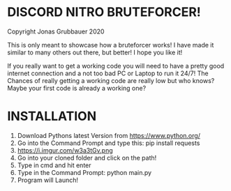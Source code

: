 # DISCORD NITRO BRUTEFORCER!

Copyright Jonas Grubbauer 2020

This is only meant to showcase how a bruteforcer works! I have made it similar to many others out there, but better!
I hope you like it!

If you really want to get a working code you will need to have a pretty good internet connection and a not too bad PC or Laptop to run it 24/7!
The Chances of really getting a working code are really low but who knows? Maybe your first code is already a working one?

# INSTALLATION
1) Download Pythons latest Version from https://www.python.org/
2) Go into the Command Prompt and type this: pip install requests
3) https://i.imgur.com/w3a3tGv.png
4) Go into your cloned folder and click on the path!
5) Type in cmd and hit enter
6) Type in the Command Prompt: python main.py
7) Program will Launch!
